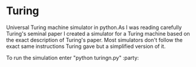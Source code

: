 Turing
======

Universal Turing machine simulator in python.As I was reading carefully Turing's seminal paper I created a simulator for a Turing machine based on the exact description of Turing's paper. Most simulators don't follow the exact same instructions Turing gave but a simplified version of it.

To run the simulation enter "python turingn.py"
:party:
